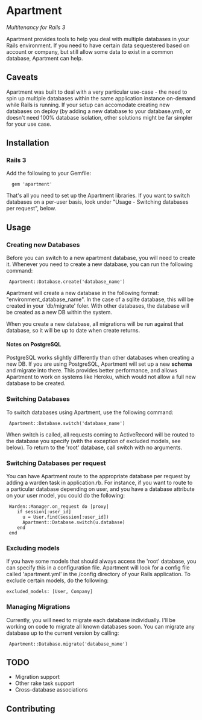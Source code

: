 # Apartment
*Multitenancy for Rails 3*

Apartment provides tools to help you deal with multiple databases in your Rails
environment. If you need to have certain data sequestered based on account or company,
but still allow some data to exist in a common database, Apartment can help.

## Caveats

Apartment was built to deal with a very particular use-case - the need to spin up 
multiple databases within the same application instance on-demand while Rails is running.
If your setup can accomodate creating new databases on deploy (by adding a new database to your
database.yml), or doesn't need 100% database isolation, other solutions might be far simpler 
for your use case.

## Installation

### Rails 3

Add the following to your Gemfile:

      gem 'apartment'

That's all you need to set up the Apartment libraries. If you want to switch databases 
on a per-user basis, look under "Usage - Switching databases per request", below.

## Usage

### Creating new Databases

Before you can switch to a new apartment database, you will need to create it. Whenever
you need to create a new database, you can run the following command:

     Apartment::Database.create('database_name')

Apartment will create a new database in the following format: "environment_database_name". 
In the case of a sqlite database, this will be created in your 'db/migrate' foler. With
other databases, the database will be created as a new DB within the system.

When you create a new database, all migrations will be run against that database, so it will be 
up to date when create returns.

#### Notes on PostgreSQL

PostgreSQL works slightly differently than other databases when creating a new DB. If you
are using PostgreSQL, Apartment will set up a new **schema** and migrate into there. This
provides better performance, and allows Apartment to work on systems like Heroku, which
would not allow a full new database to be created.

### Switching Databases

To switch databases using Apartment, use the following command:

     Apartment::Database.switch('database_name')

When switch is called, all requests coming to ActiveRecord will be routed to the database 
you specify (with the exception of excluded models, see below). To return to the 'root' 
database, call switch with no arguments.

### Switching Databases per request

You can have Apartment route to the appropriate database per request by adding a warden task
in application.rb. For instance, if you want to route to a particular database depending on
user, and you have a database attribute on your user model, you could do the following:

     Warden::Manager.on_request do |proxy|
        if session[:user_id]
          u = User.find(session[:user_id])
          Apartment::Database.switch(u.database)
        end
     end

### Excluding models

If you have some models that should always access the 'root' database, you can specify this in 
a configuration file. Apartment will look for a config file called 'apartment.yml' in the /config
directory of your Rails application. To exclude certain models, do the following:

    excluded_models: [User, Company] 

### Managing Migrations

Currently, you will need to migrate each database individually. I'll be working on code to 
migrate all known databases soon. You can migrate any database up to the current version by
calling:

     Apartment::Database.migrate('database_name')

## TODO

* Migration support
* Other rake task support
* Cross-database associations

## Contributing
